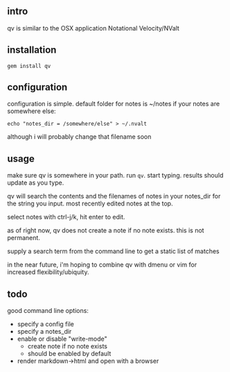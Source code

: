 intro
---

qv is similar to the OSX application Notational Velocity/NValt

installation
---

`gem install qv`

configuration
---

configuration is simple. default folder for notes is ~/notes
if your notes are somewhere else:

    echo "notes_dir = /somewhere/else" > ~/.nvalt

although i will probably change that filename soon

usage
---

make sure qv is somewhere in your path. 
run `qv`. start typing. results should update as you type.

qv will search the contents and the filenames of notes in your notes_dir for the string you input. most recently edited notes at the top.

select notes with ctrl-j/k, hit enter to edit. 

as of right now, qv does not create a note if no note exists. this is not permanent.

supply a search term from the command line to get a static list of matches

in the near future, i'm hoping to combine qv with dmenu or vim for increased flexibility/ubiquity.

todo
---

good command line options:

- specify a config file
- specify a notes_dir
- enable or disable "write-mode"
    - create note if no note exists
    - should be enabled by default
- render markdown->html and open with a browser 
